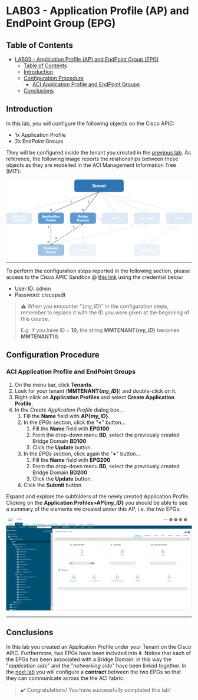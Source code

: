 # LAB03 - Application Profile (AP) and EndPoint Group (EPG)

## Table of Contents
- [LAB03 - Application Profile (AP) and EndPoint Group (EPG)](#lab03---application-profile-(ap)-and-endpoint-group-(epg))
  - [Table of Contents](#table-of-contents)
  - [Introduction](#introduction)
  - [Configuration Procedure](#configuration-procedure)
    - [ACI Application Profile and EndPoint Groups](#aci-application-profile-and-endpoint-groups)
  - [Conclusions](#conclusions)

## Introduction

In this lab, you will configure the following objects on the Cisco APIC:
- 1x Application Profile
- 2x EndPoint Groups

They will be configured inside the tenant you created in the [previous lab](../LAB2/LAB02_instructions.md).
As reference, the following image reports the relationships between these objects as they are modelled in the ACI Management Information Tree (MIT):

![mit](images/mit.png)

---

To perform the configuration steps reported in the following section, please access to the Cisco APIC Sandbox @ [this link](https://sandboxapicdc.cisco.com/#) using the credential below:

- User ID: admin
- Password: ciscopsdt

> :warning: When you encounter "{*my_ID*}" in the configuration steps, remember to replace it with the ID you were given at the beginning of this course.
> 
> E.g. if you have ID = **10**, the string **MMTENANT{*my_ID*}** becomes **MMTENANT10**.

## Configuration Procedure

### ACI Application Profile and EndPoint Groups

1. On the menu bar, click **Tenants**.
2. Look for your tenant (**MMTENANT{*my_ID*}**) and double-click on it.
3. Right-click on **Application Profiles** and select **Create Application Profile**.
4. In the _Create Application Profile_ dialog box...
   1. Fill the **Name** field with **AP{*my_ID*}**.
   2. In the _EPGs_ section, click the "**+**" button...
      1. Fill the **Name** field with **EPG100**
      2. From the drop-down menu **BD**, select the previously created Bridge Domain **BD100**
      3. Click the **Update** button.
   3. In the _EPGs_ section, click again the "**+**" button...
      1. Fill the **Name** field with **EPG200**
      2. From the drop-down menu **BD**, select the previously created Bridge Domain **BD200**
      3. Click the **Update** button.
   4. Click the **Submit** button.

Expand and explore the subfolders of the newly created Application Profile. Clicking on the **Application Profiles>AP{*my_ID*}** you should be able to see a summary of the elements we created under this AP, i.e. the two EPGs:

![ap_epgs](images/ap_epgs.png)

---

## Conclusions

In this lab you created an Application Profile under your Tenant on the Cisco APIC. Furthermore, two EPGs have been included into it. Notice that each of the EPGs has been associated with a Bridge Domain: in this way the "_application side_" and the "_networking side_" have been linked together. In the [next lab](../LAB4/LAB04_instructions.md) you will configure a **contract** between the two EPGs so that they can communicate across the the ACI fabric.

> :heavy_check_mark: Congratulations! You have successfully completed this lab!
